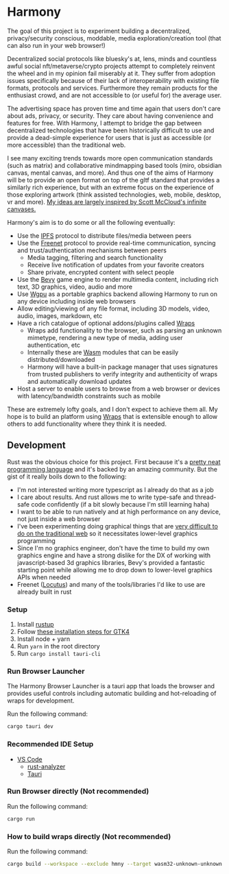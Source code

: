 # Harmony

The goal of this project is to experiment building a decentralized, privacy/security conscious, moddable, media exploration/creation tool (that can also run in your web browser!)

Decentralized social protocols like bluesky's at, lens, minds and countless awful social nft/metaverse/crypto projects attempt to completely reinvent the wheel and in my opinion fail miserably at it. They suffer from adoption issues specifically because of their lack of interoperability with existing file formats, protocols and services. Furthermore they remain products for the enthusiast crowd, and are not accessible to (or useful for) the average user.

The advertising space has proven time and time again that users don't care about ads, privacy, or security. They care about having convenience and features for free. With Harmony, I attempt to bridge the gap between decentralized technologies that have been historically difficult to use and provide a dead-simple experience for users that is just as accessible (or more accessible) than the traditional web.

I see many exciting trends towards more open communication standards (such as matrix) and collaborative mindmapping based tools (miro, obsidian canvas, mental canvas, and more). And thus one of the aims of Harmony will be to provide an open format on top of the gltf standard that provides a similarly rich experience, but with an extreme focus on the experience of those exploring artwork (think assisted technologies, web, mobile, desktop, vr and more). [My ideas are largely inspired by Scott McCloud's infinite canvases.](https://guild.art/blog/a-letter-to-scott-mccloud#what-im-working-on)

Harmony's aim is to do some or all the following eventually:

- Use the [IPFS](https://ipfs.tech/) protocol to distribute files/media between peers
- Use the [Freenet](https://freenet.org/) protocol to provide real-time communication, syncing and trust/authentication mechanisms between peers
    - Media tagging, filtering and search functionality
    - Receive live notification of updates from your favorite creators
    - Share private, encrypted content with select people
- Use the [Bevy](https://bevyengine.org/) game engine to render multimedia content, including rich text, 3D graphics, video, audio and more
- Use [Wgpu](https://wgpu.rs/) as a portable graphics backend allowing Harmony to run on any device including inside web browsers
- Allow editing/viewing of any file format, including 3D models, video, audio, images, markdown, etc
- Have a rich catalogue of optional addons/plugins called [Wraps](https://github.com/MarcGuiselin/hmny/tree/main/wraps/#readme)
    - Wraps add functionality to the browser, such as parsing an unknown mimetype, rendering a new type of media, adding user authentication, etc
    - Internally these are [Wasm](https://webassembly.org/) modules that can be easily distributed/downloaded
    - Harmony will have a built-in package manager that uses signatures from trusted publishers to verify integrity and authenticity of wraps and automatically download updates
- Host a server to enable users to browse from a web browser or devices with latency/bandwidth constraints such as mobile

These are extremely lofty goals, and I don't expect to achieve them all. My hope is to build an platform using [Wraps](https://github.com/MarcGuiselin/hmny/tree/main/wraps/#readme) that is extensible enough to allow others to add functionality where they think it is needed.

## Development

Rust was the obvious choice for this project. First because it's a [pretty neat programming language](https://www.youtube.com/@NoBoilerplate) and it's backed by an amazing community. But the gist of it really boils down to the following:
- I'm not interested writing more typescript as I already do that as a job
- I care about results. And rust allows me to write type-safe and thread-safe code confidently (if a bit slowly because I'm still learning haha)
- I want to be able to run natively and at high performance on any device, not just inside a web browser
- I've been experimenting doing graphical things that are [very difficult to do on the traditional web](https://stackoverflow.com/questions/72008951) so it necessitates lower-level graphics programming
- Since I'm no graphics engineer, don't have the time to build my own graphics engine and have a strong dislike for the DX of working with javascript-based 3d graphics libraries, Bevy's provided a fantastic starting point while allowing me to drop down to lower-level graphics APIs when needed
- Freenet ([Locutus](https://github.com/freenet/locutus)) and many of the tools/libraries I'd like to use are already built in rust

### Setup 

1. Install [rustup](https://rustup.rs/)
2. Follow [these installation steps for GTK4](https://gtk-rs.org/gtk4-rs/stable/latest/book/installation.html)
3. Install node + yarn
4. Run `yarn` in the root directory
5. Run `cargo install tauri-cli`

### Run Browser Launcher

The Harmony Browser Launcher is a tauri app that loads the browser and provides useful controls including automatic building and hot-reloading of wraps for development.

Run the following command:

```sh
cargo tauri dev
```

### Recommended IDE Setup

- [VS Code](https://code.visualstudio.com/)
    - [rust-analyzer](https://marketplace.visualstudio.com/items?itemName=rust-lang.rust-analyzer)
    - [Tauri](https://marketplace.visualstudio.com/items?itemName=tauri-apps.tauri-vscode)

### Run Browser directly (Not recommended)

Run the following command:

```sh
cargo run
```

### How to build wraps directly (Not recommended)

Run the following command:

```sh
cargo build --workspace --exclude hmny --target wasm32-unknown-unknown -r
```
